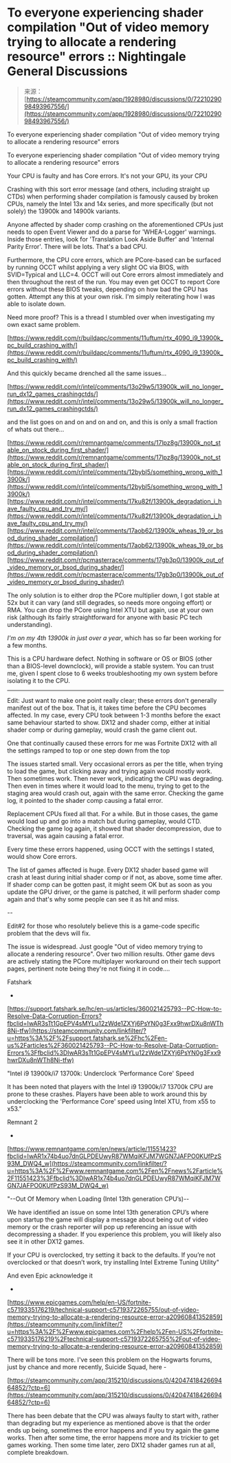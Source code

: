 <!--yml
category: 未分类
date: 2024-05-29 13:20:10
-->

# To everyone experiencing shader compilation "Out of video memory trying to allocate a rendering resource" errors :: Nightingale General Discussions

> 来源：[https://steamcommunity.com/app/1928980/discussions/0/7221029098493967556/](https://steamcommunity.com/app/1928980/discussions/0/7221029098493967556/)

To everyone experiencing shader compilation "Out of video memory trying to allocate a rendering resource" errors

To everyone experiencing shader compilation "Out of video memory trying to allocate a rendering resource" errors

Your CPU is faulty and has Core errors. It's not your GPU, its your CPU

Crashing with this sort error message (and others, including straight up CTDs) when performing shader compilation is famously caused by broken CPUs, namely the Intel 13x and 14x series, and more specifically (but not solely) the 13900k and 14900k variants.

Anyone affected by shader comp crashing on the aforementioned CPUs just needs to open Event Viewer and do a parse for 'WHEA-Logger' warnings. Inside those entries, look for 'Translation Look Aside Buffer' and 'Internal Parity Error'. There will be lots. That's a bad CPU.

Furthermore, the CPU core errors, which are PCore-based can be surfaced by running OCCT whilst applying a very slight OC via BIOS, with SVID=Typical and LLC=4\. OCCT will out Core errors almost immediately and then throughout the rest of the run. You may even get OCCT to report Core errors without these BIOS tweaks, depending on how bad the CPU has gotten. Attempt any this at your own risk. I'm simply reiterating how I was able to isolate down.

Need more proof? This is a thread I stumbled over when investigating my own exact same problem.

[https://www.reddit.com/r/buildapc/comments/11uftum/rtx_4090_i9_13900k_pc_build_crashing_with/](https://www.reddit.com/r/buildapc/comments/11uftum/rtx_4090_i9_13900k_pc_build_crashing_with/)

And this quickly became drenched all the same issues...

[https://www.reddit.com/r/intel/comments/13o29w5/13900k_will_no_longer_run_dx12_games_crashingctds/](https://www.reddit.com/r/intel/comments/13o29w5/13900k_will_no_longer_run_dx12_games_crashingctds/)

and the list goes on and on and on and on, and this is only a small fraction of whats out there...

[https://www.reddit.com/r/remnantgame/comments/17lpz8g/13900k_not_stable_on_stock_during_first_shader/](https://www.reddit.com/r/remnantgame/comments/17lpz8g/13900k_not_stable_on_stock_during_first_shader/)[https://www.reddit.com/r/intel/comments/12bybl5/something_wrong_with_13900k/](https://www.reddit.com/r/intel/comments/12bybl5/something_wrong_with_13900k/)[https://www.reddit.com/r/intel/comments/17ku82f/13900k_degradation_i_have_faulty_cpu_and_try_my/](https://www.reddit.com/r/intel/comments/17ku82f/13900k_degradation_i_have_faulty_cpu_and_try_my/)[https://www.reddit.com/r/intel/comments/17aob62/13900k_wheas_19_or_bsod_during_shader_compilation/](https://www.reddit.com/r/intel/comments/17aob62/13900k_wheas_19_or_bsod_during_shader_compilation/)[https://www.reddit.com/r/pcmasterrace/comments/17gb3p0/13900k_out_of_video_memory_or_bsod_during_shader/](https://www.reddit.com/r/pcmasterrace/comments/17gb3p0/13900k_out_of_video_memory_or_bsod_during_shader/)

The only solution is to either drop the PCore multiplier down, I got stable at 52x but it can vary (and still degrades, so needs more ongoing effort) or RMA. You can drop the PCore using Intel XTU but again, use at your own risk (although its fairly straightforward for anyone with basic PC tech understanding).

*I'm on my 4th 13900k in just over a year*, which has so far been working for a few months.

This is a CPU hardware defect. Nothing in software or OS or BIOS (other than a BIOS-level downclock), will provide a stable system. You can trust me, given I spent close to 6 weeks troubleshooting my own system before isolating it to the CPU.

----

Edit: Just want to make one point really clear; these errors don't generally manifest out of the box. That is, it takes time before the CPU becomes affected. In my case, every CPU took between 1-3 months before the exact same behaviour started to show. DX12 and shader comp, either at initial shader comp or during gameplay, would crash the game client out.

One that continually caused these errors for me was Fortnite DX12 with all the settings ramped to top or one step down from the top

The issues started small. Very occasional errors as per the title, when trying to load the game, but clicking away and trying again would mostly work. Then sometimes work. Then never work, indicating the CPU was degrading. Then even in times where it would load to the menu, trying to get to the staging area would crash out, again with the same error. Checking the game log, it pointed to the shader comp causing a fatal error.

Replacement CPUs fixed all that. For a while. But in those cases, the game would load up and go into a match but during gameplay, would CTD. Checking the game log again, it showed that shader decompression, due to traversal, was again causing a fatal error.

Every time these errors happened, using OCCT with the settings I stated, would show Core errors.

The list of games affected is huge. Every DX12 shader based game will crash at least during initial shader comp or if not, as above, some time after. If shader comp can be gotten past, it might seem OK but as soon as you update the GPU driver, or the game is patched, it will perform shader comp again and that's why some people can see it as hit and miss.

--

Edit#2 for those who resolutely believe this is a game-code specific problem that the devs will fix.

The issue is widespread. Just google "Out of video memory trying to allocate a rendering resource". Over two million results. Other game devs are actively stating the PCore multiplayer workaround on their tech support pages, pertinent note being they're not fixing it in code....

Fatshark

-

[https://support.fatshark.se/hc/en-us/articles/360021425793--PC-How-to-Resolve-Data-Corruption-Errors?fbclid=IwAR3sTt1GpEPV4sMYLu12zWde1ZXYj6PsYN0g3Fxx9hwrDXu8nWTh8Ni-tfw](https://steamcommunity.com/linkfilter/?u=https%3A%2F%2Fsupport.fatshark.se%2Fhc%2Fen-us%2Farticles%2F360021425793--PC-How-to-Resolve-Data-Corruption-Errors%3Ffbclid%3DIwAR3sTt1GpEPV4sMYLu12zWde1ZXYj6PsYN0g3Fxx9hwrDXu8nWTh8Ni-tfw)

"Intel i9 13900k/i7 13700k: Underclock 'Performance Core' Speed

It has been noted that players with the Intel i9 13900k/i7 13700k CPU are prone to these crashes. Players have been able to work around this by underclocking the 'Performance Core' speed using Intel XTU, from x55 to x53."

Remnant 2

-

[https://www.remnantgame.com/en/news/article/11551423?fbclid=IwAR1x74b4uo7dnGLPDEUwyR87WMqiKFJM7WGN7JAFPO0KUfPzS93M_DWQ4_w](https://steamcommunity.com/linkfilter/?u=https%3A%2F%2Fwww.remnantgame.com%2Fen%2Fnews%2Farticle%2F11551423%3Ffbclid%3DIwAR1x74b4uo7dnGLPDEUwyR87WMqiKFJM7WGN7JAFPO0KUfPzS93M_DWQ4_w)

"--Out Of Memory when Loading (Intel 13th generation CPU’s)--

We have identified an issue on some Intel 13th generation CPU’s where upon startup the game will display a message about being out of video memory or the crash reporter will pop up referencing an issue with decompressing a shader. If you experience this problem, you will likely also see it in other DX12 games.

If your CPU is overclocked, try setting it back to the defaults. If you’re not overclocked or that doesn’t work, try installing Intel Extreme Tuning Utility"

And even Epic acknowledge it

-

[https://www.epicgames.com/help/en-US/fortnite-c5719335176219/technical-support-c5719372265755/out-of-video-memory-trying-to-allocate-a-rendering-resource-error-a20960841352859](https://steamcommunity.com/linkfilter/?u=https%3A%2F%2Fwww.epicgames.com%2Fhelp%2Fen-US%2Ffortnite-c5719335176219%2Ftechnical-support-c5719372265755%2Fout-of-video-memory-trying-to-allocate-a-rendering-resource-error-a20960841352859)

There will be tons more. I've seen this problem on the Hogwarts forums, just by chance and more recently, Suicide Squad, here -

[https://steamcommunity.com/app/315210/discussions/0/4204741842669464852/?ctp=6](https://steamcommunity.com/app/315210/discussions/0/4204741842669464852/?ctp=6)

There has been debate that the CPU was always faulty to start with, rather than degrading but my experience as mentioned above is that the order ends up being, sometimes the error happens and if you try again the game works. Then after some time, the error happens more and its trickier to get games working. Then some time later, zero DX12 shader games run at all, complete breakdown.